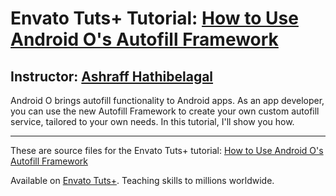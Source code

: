 # Envato Tuts+ Tutorial: [How to Use Android O's Autofill Framework][published url]
## Instructor: [Ashraff Hathibelagal][instructor url]

Android O brings autofill functionality to Android apps. As an app developer, you can use the new Autofill Framework to create your own custom autofill service, tailored to your own needs. In this tutorial, I'll show you how.

------

These are source files for the Envato Tuts+ tutorial: [How to Use Android O's Autofill Framework][published url]

Available on [Envato Tuts+](https://tutsplus.com). Teaching skills to millions worldwide.

[published url]: http://code.tutsplus.com/tutorials/how-to-use-android-os-autofill-framework--cms-28811
[instructor url]: https://tutsplus.com/authors/ashraff-hathibelagal
